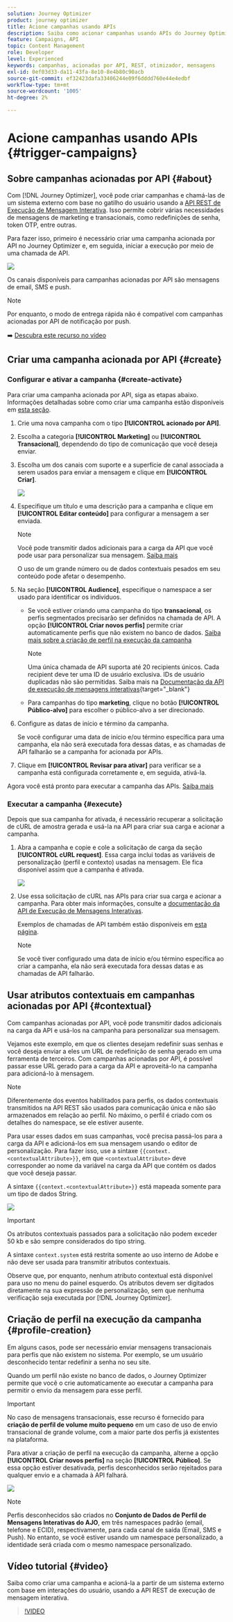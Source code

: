 ```yaml
---
solution: Journey Optimizer
product: journey optimizer
title: Acione campanhas usando APIs
description: Saiba como acionar campanhas usando APIs do Journey Optimizer
feature: Campaigns, API
topic: Content Management
role: Developer
level: Experienced
keywords: campanhas, acionadas por API, REST, otimizador, mensagens
exl-id: 0ef03d33-da11-43fa-8e10-8e4b80c90acb
source-git-commit: ef32423dafa33406244e09f6dddd760e44e4edbf
workflow-type: tm+mt
source-wordcount: '1005'
ht-degree: 2%

---
```


# Acione campanhas usando APIs {#trigger-campaigns}

## Sobre campanhas acionadas por API {#about}

Com [!DNL Journey Optimizer], você pode criar campanhas e chamá-las de um sistema externo com base no gatilho do usuário usando a [API REST de Execução de Mensagem Interativa](https://developer.adobe.com/journey-optimizer-apis/references/messaging/#tag/execution). Isso permite cobrir várias necessidades de mensagens de marketing e transacionais, como redefinições de senha, token OTP, entre outras.

Para fazer isso, primeiro é necessário criar uma campanha acionada por API no Journey Optimizer e, em seguida, iniciar a execução por meio de uma chamada de API.

![](../rn/assets/do-not-localize/api-triggered.gif)

Os canais disponíveis para campanhas acionadas por API são mensagens de email, SMS e push.

>[!NOTE]
>
>Por enquanto, o modo de entrega rápida não é compatível com campanhas acionadas por API de notificação por push.

➡️ [Descubra este recurso no vídeo](#video)

## Criar uma campanha acionada por API {#create}

### Configurar e ativar a campanha {#create-activate}

Para criar uma campanha acionada por API, siga as etapas abaixo. Informações detalhadas sobre como criar uma campanha estão disponíveis em [esta seção](create-campaign.md).

1. Crie uma nova campanha com o tipo **[!UICONTROL acionado por API]**.

1. Escolha a categoria **[!UICONTROL Marketing]** ou **[!UICONTROL Transacional]**, dependendo do tipo de comunicação que você deseja enviar.

1. Escolha um dos canais com suporte e a superfície de canal associada a serem usados para enviar a mensagem e clique em **[!UICONTROL Criar]**.

   ![](assets/api-triggered-type.png)

1. Especifique um título e uma descrição para a campanha e clique em **[!UICONTROL Editar conteúdo]** para configurar a mensagem a ser enviada.

   >[!NOTE]
   >
   >Você pode transmitir dados adicionais para a carga da API que você pode usar para personalizar sua mensagem. [Saiba mais](#contextual)
   >
   >O uso de um grande número ou de dados contextuais pesados em seu conteúdo pode afetar o desempenho.

1. Na seção **[!UICONTROL Audience]**, especifique o namespace a ser usado para identificar os indivíduos.

   * Se você estiver criando uma campanha do tipo **transacional**, os perfis segmentados precisarão ser definidos na chamada de API. A opção **[!UICONTROL Criar novos perfis]** permite criar automaticamente perfis que não existem no banco de dados. [Saiba mais sobre a criação de perfil na execução da campanha](#profile-creation)

     >[!NOTE]
     >
     >Uma única chamada de API suporta até 20 recipients únicos. Cada recipient deve ter uma ID de usuário exclusiva. IDs de usuário duplicadas não são permitidas. Saiba mais na [Documentação da API de execução de mensagens interativas](https://developer.adobe.com/journey-optimizer-apis/references/messaging/#tag/execution/operation/postIMUnitaryMessageExecution){target="_blank"}

   * Para campanhas do tipo **marketing**, clique no botão **[!UICONTROL Público-alvo]** para escolher o público-alvo a ser direcionado.

1. Configure as datas de início e término da campanha.

   Se você configurar uma data de início e/ou término específica para uma campanha, ela não será executada fora dessas datas, e as chamadas de API falharão se a campanha for acionada por APIs.

1. Clique em **[!UICONTROL Revisar para ativar]** para verificar se a campanha está configurada corretamente e, em seguida, ativá-la.

Agora você está pronto para executar a campanha das APIs. [Saiba mais](#execute)

### Executar a campanha {#execute}

Depois que sua campanha for ativada, é necessário recuperar a solicitação de cURL de amostra gerada e usá-la na API para criar sua carga e acionar a campanha.

1. Abra a campanha e copie e cole a solicitação de carga da seção **[!UICONTROL cURL request]**. Essa carga inclui todas as variáveis de personalização (perfil e contexto) usadas na mensagem. Ele fica disponível assim que a campanha é ativada.

   ![](assets/api-triggered-curl.png)

1. Use essa solicitação de cURL nas APIs para criar sua carga e acionar a campanha. Para obter mais informações, consulte a [documentação da API de Execução de Mensagens Interativas](https://developer.adobe.com/journey-optimizer-apis/references/messaging/#tag/execution).


   Exemplos de chamadas de API também estão disponíveis em [esta página](https://developer.adobe.com/journey-optimizer-apis/references/messaging-samples/).

   >[!NOTE]
   >
   >Se você tiver configurado uma data de início e/ou término específica ao criar a campanha, ela não será executada fora dessas datas e as chamadas de API falharão.

## Usar atributos contextuais em campanhas acionadas por API {#contextual}

Com campanhas acionadas por API, você pode transmitir dados adicionais na carga da API e usá-los na campanha para personalizar sua mensagem.

Vejamos este exemplo, em que os clientes desejam redefinir suas senhas e você deseja enviar a eles um URL de redefinição de senha gerado em uma ferramenta de terceiros. Com campanhas acionadas por API, é possível passar esse URL gerado para a carga da API e aproveitá-lo na campanha para adicioná-lo à mensagem.

>[!NOTE]
>
>Diferentemente dos eventos habilitados para perfis, os dados contextuais transmitidos na API REST são usados para comunicação única e não são armazenados em relação ao perfil. No máximo, o perfil é criado com os detalhes do namespace, se ele estiver ausente.

Para usar esses dados em suas campanhas, você precisa passá-los para a carga da API e adicioná-los em sua mensagem usando o editor de personalização. Para fazer isso, use a sintaxe `{{context.<contextualAttribute>}}`, em que `<contextualAttribute>` deve corresponder ao nome da variável na carga da API que contém os dados que você deseja passar.

A sintaxe `{{context.<contextualAttribute>}}` está mapeada somente para um tipo de dados String.

![](assets/api-triggered-context.png)


>[!IMPORTANT]
>
>Os atributos contextuais passados para a solicitação não podem exceder 50 kb e são sempre considerados do tipo string.
>
>A sintaxe `context.system` está restrita somente ao uso interno de Adobe e não deve ser usada para transmitir atributos contextuais.

Observe que, por enquanto, nenhum atributo contextual está disponível para uso no menu do painel esquerdo. Os atributos devem ser digitados diretamente na sua expressão de personalização, sem que nenhuma verificação seja executada por [!DNL Journey Optimizer].

## Criação de perfil na execução da campanha {#profile-creation}

Em alguns casos, pode ser necessário enviar mensagens transacionais para perfis que não existem no sistema. Por exemplo, se um usuário desconhecido tentar redefinir a senha no seu site.

Quando um perfil não existe no banco de dados, o Journey Optimizer permite que você o crie automaticamente ao executar a campanha para permitir o envio da mensagem para esse perfil.

>[!IMPORTANT]
>
>No caso de mensagens transacionais, esse recurso é fornecido para **criação de perfil de volume muito pequeno** em um caso de uso de envio transacional de grande volume, com a maior parte dos perfis já existentes na plataforma.

Para ativar a criação de perfil na execução da campanha, alterne a opção **[!UICONTROL Criar novos perfis]** na seção **[!UICONTROL Público]**. Se essa opção estiver desativada, perfis desconhecidos serão rejeitados para qualquer envio e a chamada à API falhará.

![](assets/api-triggered-create-profile.png)

>[!NOTE]
>
>Perfis desconhecidos são criados no **Conjunto de Dados de Perfil de Mensagens Interativas do AJO**, em três namespaces padrão (email, telefone e ECID), respectivamente, para cada canal de saída (Email, SMS e Push). No entanto, se você estiver usando um namespace personalizado, a identidade será criada com o mesmo namespace personalizado.

## Vídeo tutorial {#video}

Saiba como criar uma campanha e acioná-la a partir de um sistema externo com base em interações do usuário, usando a API REST de execução de mensagem interativa.

>[!VIDEO](https://video.tv.adobe.com/v/3425358?quality=12)
